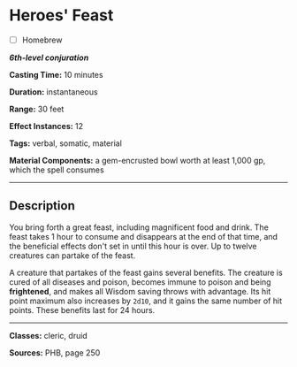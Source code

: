 # Heroes' Feast

- [ ] Homebrew

***6th-level conjuration***

**Casting Time:** 10 minutes

**Duration:** instantaneous

**Range:** 30 feet

**Effect Instances:** 12

**Tags:** verbal, somatic, material

**Material Components:** a gem-encrusted bowl worth at least 1,000 gp, which the spell consumes

---

## Description
You bring forth a great feast, including magnificent food and drink. The feast takes 1 hour to consume and disappears at the end of that time, and the beneficial effects don't set in until this hour is over. Up to twelve creatures can partake of the feast.

A creature that partakes of the feast gains several benefits. The creature is cured of all diseases and poison, becomes immune to poison and being **frightened**, and makes all Wisdom saving throws with advantage. Its hit point maximum also increases by `2d10`, and it gains the same number of hit points. These benefits last for 24 hours.

---

**Classes:** cleric, druid

**Sources:** PHB, page 250
